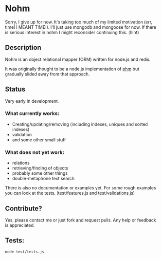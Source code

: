 # Nohm

Sorry, I give up for now. It's taking too much of my limited motivation (err, time! I MEANT TIME!). I'll just use mongodb and mongoose for now. If there is serious interest in nohm I might reconsider continuing this. (hint)


## Description

Nohm is an object relational mapper (ORM) written for node.js and redis.

It was originally thought to be a node.js implementation of [ohm](http://ohm.keyvalue.org/ "Ruby ORM for redis") but gradually slided away from that approach.

## Status

Very early in development.
### What currently works: 

  - Creating/updating/removing (including indexes, uniques and sorted indexes)
  - validation
  - and some other small stuff

### What does not yet work:

  - relations
  - retrieving/finding of objects
  - probably some other things
  - double-metaphone text search

There is also no documentation or examples yet. For some rough examples you can look at the tests. (test/features.js and test/validations.js)

## Contribute?

Yes, please contact me or just fork and request pulls. Any help or feedback is appreciated.

## Tests:

    node test/tests.js
